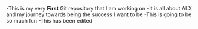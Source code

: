 -This is my very __First__ Git repository that I am working on
-It is all about ALX and my journey towards being the success I want to be
-This is going to be so much fun
-This has been edited

